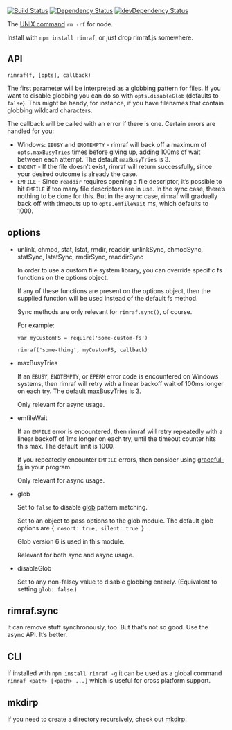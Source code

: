 [![Build Status](https://travis-ci.org/isaacs/rimraf.svg?branch=master)](https://travis-ci.org/isaacs/rimraf) [![Dependency Status](https://david-dm.org/isaacs/rimraf.svg)](https://david-dm.org/isaacs/rimraf) [![devDependency Status](https://david-dm.org/isaacs/rimraf/dev-status.svg)](https://david-dm.org/isaacs/rimraf#info=devDependencies)

The [UNIX command](http://en.wikipedia.org/wiki/Rm_(Unix)) `rm -rf` for node.

Install with `npm install rimraf`, or just drop rimraf.js somewhere.

API
---

`rimraf(f, [opts], callback)`

The first parameter will be interpreted as a globbing pattern for files. If you want to disable globbing you can do so with `opts.disableGlob` (defaults to `false`). This might be handy, for instance, if you have filenames that contain globbing wildcard characters.

The callback will be called with an error if there is one. Certain errors are handled for you:

-   Windows: `EBUSY` and `ENOTEMPTY` - rimraf will back off a maximum of `opts.maxBusyTries` times before giving up, adding 100ms of wait between each attempt. The default `maxBusyTries` is 3.
-   `ENOENT` - If the file doesn’t exist, rimraf will return successfully, since your desired outcome is already the case.
-   `EMFILE` - Since `readdir` requires opening a file descriptor, it’s possible to hit `EMFILE` if too many file descriptors are in use. In the sync case, there’s nothing to be done for this. But in the async case, rimraf will gradually back off with timeouts up to `opts.emfileWait` ms, which defaults to 1000.

options
-------

-   unlink, chmod, stat, lstat, rmdir, readdir, unlinkSync, chmodSync, statSync, lstatSync, rmdirSync, readdirSync

    In order to use a custom file system library, you can override specific fs functions on the options object.

    If any of these functions are present on the options object, then the supplied function will be used instead of the default fs method.

    Sync methods are only relevant for `rimraf.sync()`, of course.

    For example:

        var myCustomFS = require('some-custom-fs')

        rimraf('some-thing', myCustomFS, callback)

-   maxBusyTries

    If an `EBUSY`, `ENOTEMPTY`, or `EPERM` error code is encountered on Windows systems, then rimraf will retry with a linear backoff wait of 100ms longer on each try. The default maxBusyTries is 3.

    Only relevant for async usage.

-   emfileWait

    If an `EMFILE` error is encountered, then rimraf will retry repeatedly with a linear backoff of 1ms longer on each try, until the timeout counter hits this max. The default limit is 1000.

    If you repeatedly encounter `EMFILE` errors, then consider using [graceful-fs](http://npm.im/graceful-fs) in your program.

    Only relevant for async usage.

-   glob

    Set to `false` to disable [glob](http://npm.im/glob) pattern matching.

    Set to an object to pass options to the glob module. The default glob options are `{ nosort: true, silent: true }`.

    Glob version 6 is used in this module.

    Relevant for both sync and async usage.

-   disableGlob

    Set to any non-falsey value to disable globbing entirely. (Equivalent to setting `glob: false`.)

rimraf.sync
-----------

It can remove stuff synchronously, too. But that’s not so good. Use the async API. It’s better.

CLI
---

If installed with `npm install rimraf -g` it can be used as a global command `rimraf <path> [<path> ...]` which is useful for cross platform support.

mkdirp
------

If you need to create a directory recursively, check out [mkdirp](https://github.com/substack/node-mkdirp).
